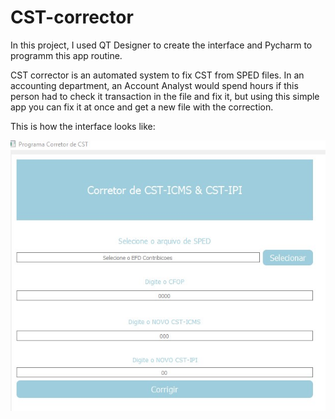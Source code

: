 # CST-corrector

In this project, I used QT Designer to create the interface and Pycharm to programm this app routine.

CST corrector is an automated system to fix CST from SPED files. In an accounting department, an Account Analyst would spend hours if this person had to 
check it transaction in the file and fix it, but using this simple app you can fix it at once and get a new file with the correction. 

This is how the interface looks like:

![img_interface](img_interface.jpg)

